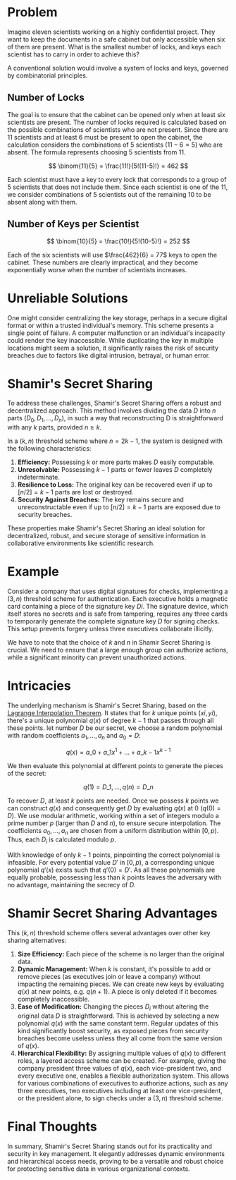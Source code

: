 # Problem

Imagine eleven scientists working on a highly confidential project. They want to keep the documents in a safe cabinet but only accessible when six of them are present. What is the smallest number of locks, and keys each scientist has to carry in order to achieve this?

A conventional solution would involve a system of locks and keys, governed by combinatorial principles.

## Number of Locks

The goal is to ensure that the cabinet can be opened only when at least six scientists are present. The number of locks required is calculated based on the possible combinations of scientists who are not present. Since there are 11 scientists and at least 6 must be present to open the cabinet, the calculation considers the combinations of 5 scientists $(11 - 6 = 5)$ who are absent. The formula represents choosing 5 scientists from 11.

$$
\binom{11}{5} = \frac{11!}{5!(11-5)!} = 462
$$

Each scientist must have a key to every lock that corresponds to a group of 5 scientists that does not include them. Since each scientist is one of the 11, we consider combinations of 5 scientists out of the remaining 10 to be absent along with them.

## Number of Keys per Scientist

$$
\binom{10}{5} = \frac{10!}{5!(10-5)!} = 252
$$

Each of the six scientists will use $\frac{462}{6} = 77$ keys to open the cabinet. These numbers are clearly impractical, and they become exponentially worse when the number of scientists increases.

# Unreliable Solutions

One might consider centralizing the key storage, perhaps in a secure digital format or within a trusted individual's memory. This scheme presents a single point of failure. A computer malfunction or an individual's incapacity could render the key inaccessible. While duplicating the key in multiple locations might seem a solution, it significantly raises the risk of security breaches due to factors like digital intrusion, betrayal, or human error.

# Shamir's Secret Sharing

To address these challenges, Shamir's Secret Sharing offers a robust and decentralized approach. This method involves dividing the data $D$ into $n$ parts ($D_0, D_1, ..., D_n$), in such a way that reconstructing D is straightforward with any $k$ parts, provided $n ≥ k$.

In a $(k, n)$ threshold scheme where $n = 2k-1$, the system is designed with the following characteristics:

1. **Efficiency:** Possessing $k$ or more parts makes $D$ easily computable.
2. **Unresolvable:** Possessing $k-1$ parts or fewer leaves $D$ completely indeterminate.
3. **Resilience to Loss:** The original key can be recovered even if up to $[n/2] = k-1$ parts are lost or destroyed.
4. **Security Against Breaches:** The key remains secure and unreconstructable even if up to $[n/2] = k-1$ parts are exposed due to security breaches.

These properties make Shamir's Secret Sharing an ideal solution for decentralized, robust, and secure storage of sensitive information in collaborative environments like scientific research.

# Example

Consider a company that uses digital signatures for checks, implementing a $(3, n)$ threshold scheme for authentication. Each executive holds a magnetic card containing a piece of the signature key $Di$. The signature device, which itself stores no secrets and is safe from tampering, requires any three cards to temporarily generate the complete signature key $D$ for signing checks. This setup prevents forgery unless three executives collaborate illicitly.

We have to note that the choice of $k$ and $n$ in Shamir Secret Sharing is crucial. We need to ensure that a large enough group can authorize actions, while a significant minority can prevent unauthorized actions.

# Intricacies

The underlying mechanism is Shamir's Secret Sharing, based on the [Lagrange Interpolation Theorem](https://en.wikipedia.org/wiki/Lagrange_polynomial). It states that for $k$ unique points $(xi, yi)$, there's a unique polynomial $q(x)$ of degree $k-1$ that passes through all these points. let number $D$ be our secret, we choose a random polynomial with random coefficients $a_1, ..., a_n$ and $a_0 = D$:

$$
q(x)=a\_0+a\_1 x^1 + ... + a\_{k-1}x^{k-1}
$$

We then evaluate this polynomial at different points to generate the pieces of the secret:

$$
q(1) = D\_1, ..., q(n) = D\_n
$$

To recover $D$, at least $k$ points are needed. Once we possess $k$ points we can construct $q(x)$ and consequently get $D$ by evaluating $q(x)$ at 0 $(q(0) = D)$. We use modular arithmetic, working within a set of integers modulo a prime number $p$ (larger than $D$ and $n$), to ensure secure interpolation. The coefficients $a_0, ..., a_n$ are chosen from a uniform distribution within $[0, p)$. Thus, each $D_i$ is calculated modulo $p$.

With knowledge of only $k-1$ points, pinpointing the correct polynomial is infeasible. For every potential value $D'$ in $[0, p)$, a corresponding unique polynomial $q'(x)$ exists such that $q'(0) = D'$. As all these polynomials are equally probable, possessing less than $k$ points leaves the adversary with no advantage, maintaining the secrecy of $D$.

# Shamir Secret Sharing Advantages

This $(k, n)$ threshold scheme offers several advantages over other key sharing alternatives:

1. **Size Efficiency:** Each piece of the scheme is no larger than the original data.
2. **Dynamic Management:** When $k$ is constant, it's possible to add or remove pieces (as executives join or leave a company) without impacting the remaining pieces. We can create new keys by evaluating $q(x)$ at new points, e.g. $q(n+1)$. A piece is only deleted if it becomes completely inaccessible.
3. **Ease of Modification:** Changing the pieces $D_i$ without altering the original data $D$ is straightforward. This is achieved by selecting a new polynomial $q(x)$ with the same constant term. Regular updates of this kind significantly boost security, as exposed pieces from security breaches become useless unless they all come from the same version of $q(x)$.
4. **Hierarchical Flexibility:** By assigning multiple values of $q(x)$ to different roles, a layered access scheme can be created. For example, giving the company president three values of $q(x)$, each vice-president two, and every executive one, enables a flexible authorization system. This allows for various combinations of executives to authorize actions, such as any three executives, two executives including at least one vice-president, or the president alone, to sign checks under a $(3, n)$ threshold scheme.

# Final Thoughts

In summary, Shamir's Secret Sharing stands out for its practicality and security in key management. It elegantly addresses dynamic environments and hierarchical access needs, proving to be a versatile and robust choice for protecting sensitive data in various organizational contexts.